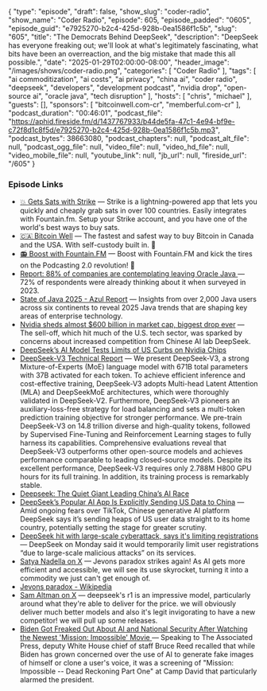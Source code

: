 {
  "type": "episode",
  "draft": false,
  "show_slug": "coder-radio",
  "show_name": "Coder Radio",
  "episode": 605,
  "episode_padded": "0605",
  "episode_guid": "e7925270-b2c4-425d-928b-0ea1586f1c5b",
  "slug": "605",
  "title": "The Democrats Behind DeepSeek",
  "description": "DeepSeek has everyone freaking out; we'll look at what's legitimately fascinating, what bits have been an overreaction, and the big mistake that made this all possible.",
  "date": "2025-01-29T02:00:00-08:00",
  "header_image": "/images/shows/coder-radio.png",
  "categories": [
    "Coder Radio"
  ],
  "tags": [
    "ai commoditization",
    "ai costs",
    "ai privacy",
    "china ai",
    "coder radio",
    "deepseek",
    "developers",
    "development podcast",
    "nvidia drop",
    "open-source ai",
    "oracle java",
    "tech disruption"
  ],
  "hosts": [
    "chris",
    "michael"
  ],
  "guests": [],
  "sponsors": [
    "bitcoinwell.com-cr",
    "memberful.com-cr"
  ],
  "podcast_duration": "00:46:01",
  "podcast_file": "https://aphid.fireside.fm/d/1437767933/b44de5fa-47c1-4e94-bf9e-c72f8d1c8f5d/e7925270-b2c4-425d-928b-0ea1586f1c5b.mp3",
  "podcast_bytes": 38663080,
  "podcast_chapters": null,
  "podcast_alt_file": null,
  "podcast_ogg_file": null,
  "video_file": null,
  "video_hd_file": null,
  "video_mobile_file": null,
  "youtube_link": null,
  "jb_url": null,
  "fireside_url": "/605"
}


### Episode Links

  * [💥 Gets Sats with Strike](https://strike.me/ "💥 Gets Sats with Strike") — Strike is a lightning-powered app that lets you quickly and cheaply grab sats in over 100 countries. Easily integrates with Fountain.fm. Setup your Strike account, and you have one of the world's best ways to buy sats.
  * [🇨🇦 Bitcoin Well](https://bitcoinwell.com/jupiter "🇨🇦  Bitcoin Well") — The fastest and safest way to buy Bitcoin in Canada and the USA. With self-custody built in. 🥇
  * [📻 Boost with Fountain.FM](https://fountain.fm/ "📻 Boost with Fountain.FM") — Boost with Fountain.FM and kick the tires on the Podcasting 2.0 revolution! 🚀
  * [Report: 88% of companies are contemplating leaving Oracle Java ](https://sdtimes.com/java/report-88-of-companies-are-contemplating-leaving-oracle-java/ "Report: 88% of companies are contemplating leaving Oracle Java ") — 72% of respondents were already thinking about it when surveyed in 2023.
  * [State of Java 2025 - Azul Report](https://www.azul.com/state-of-java-2025/ "State of Java 2025 - Azul Report") — Insights from over 2,000 Java users across six continents to reveal 2025 Java trends that are shaping key areas of enterprise technology. 
  * [Nvidia sheds almost $600 billion in market cap, biggest drop ever](https://www.cnbc.com/2025/01/27/nvidia-sheds-almost-600-billion-in-market-cap-biggest-drop-ever.html "Nvidia sheds almost $600 billion in market cap, biggest drop ever") — The sell-off, which hit much of the U.S. tech sector, was sparked by concerns about increased competition from Chinese AI lab DeepSeek.
  * [DeepSeek’s AI Model Tests Limits of US Curbs on Nvidia Chips ](https://www.bloomberg.com/news/articles/2025-01-27/deepseek-s-ai-model-tests-limits-of-us-curbs-on-nvidia-chips "DeepSeek’s AI Model Tests Limits of US Curbs on Nvidia Chips ")
  * [DeepSeek-V3 Technical Report](https://arxiv.org/html/2412.19437v1#abstract "DeepSeek-V3 Technical Report") — We present DeepSeek-V3, a strong Mixture-of-Experts (MoE) language model with 671B total parameters with 37B activated for each token. To achieve efficient inference and cost-effective training, DeepSeek-V3 adopts Multi-head Latent Attention (MLA) and DeepSeekMoE architectures, which were thoroughly validated in DeepSeek-V2. Furthermore, DeepSeek-V3 pioneers an auxiliary-loss-free strategy for load balancing and sets a multi-token prediction training objective for stronger performance. We pre-train DeepSeek-V3 on 14.8 trillion diverse and high-quality tokens, followed by Supervised Fine-Tuning and Reinforcement Learning stages to fully harness its capabilities. Comprehensive evaluations reveal that DeepSeek-V3 outperforms other open-source models and achieves performance comparable to leading closed-source models. Despite its excellent performance, DeepSeek-V3 requires only 2.788M H800 GPU hours for its full training. In addition, its training process is remarkably stable. 
  * [Deepseek: The Quiet Giant Leading China’s AI Race](https://www.chinatalk.media/p/deepseek-ceo-interview-with-chinas "Deepseek: The Quiet Giant Leading China’s AI Race")
  * [DeepSeek’s Popular AI App Is Explicitly Sending US Data to China](https://www.wired.com/story/deepseek-ai-china-privacy-data/ "DeepSeek’s Popular AI App Is Explicitly Sending US Data to China") — Amid ongoing fears over TikTok, Chinese generative AI platform DeepSeek says it’s sending heaps of US user data straight to its home country, potentially setting the stage for greater scrutiny.
  * [DeepSeek hit with large-scale cyberattack, says it's limiting registrations](https://www.cnbc.com/2025/01/27/deepseek-hit-with-large-scale-cyberattack-says-its-limiting-registrations.html "DeepSeek hit with large-scale cyberattack, says it's limiting registrations") — DeepSeek on Monday said it would temporarily limit user registrations “due to large-scale malicious attacks” on its services.
  * [Satya Nadella on X](https://x.com/satyanadella/status/1883753899255046301 "Satya Nadella on X") — Jevons paradox strikes again! As AI gets more efficient and accessible, we will see its use skyrocket, turning it into a commodity we just can't get enough of.
  * [Jevons paradox - Wikipedia](https://en.m.wikipedia.org/wiki/Jevons_paradox "Jevons paradox - Wikipedia")
  * [Sam Altman on X](https://x.com/sama/status/1884066337103962416 "Sam Altman on X") — deepseek's r1 is an impressive model, particularly around what they're able to deliver for the price. we will obviously deliver much better models and also it's legit invigorating to have a new competitor! we will pull up some releases.
  * [Biden Got Freaked Out About AI and National Security After Watching the Newest 'Mission: Impossible' Movie ](https://www.military.com/off-duty/movies/2023/11/02/biden-got-freaked-out-about-ai-and-national-security-after-watching-newest-mission-impossible-movie.html "Biden Got Freaked Out About AI and National Security After Watching the Newest 'Mission: Impossible' Movie ") — Speaking to The Associated Press, deputy White House chief of staff Bruce Reed recalled that while Biden has grown concerned over the use of AI to generate fake images of himself or clone a user's voice, it was a screening of "Mission: Impossible -- Dead Reckoning Part One" at Camp David that particularly alarmed the president.


